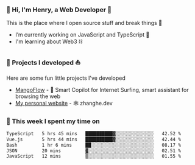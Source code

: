 <!-- [![Click to enter my website](https://github.com/zh30/zh30/assets/7930156/bb82b0df-3fb8-4136-8522-734cd2b27f6a)](https://blog.zhanghe.dev) -->

### 👋 Hi, I'm Henry, a Web Developer 🚀

This is the place where I open source stuff and break things :rofl:

- I’m currently working on JavaScript and TypeScript 🥢
- I'm learning about Web3 ⛓️

### 🔨 Projects I developed ⛵

Here are some fun little projects I've developed

- [MangoFlow](https://mangoflow.chat/) - 🥭 Smart Copilot for Internet Surfing, smart assistant for browsing the web
- [My personal website](https://zhanghe.dev) - 🕸️ zhanghe.dev

### 💪 This week I spent my time on

<!--START_SECTION:waka-->

```txt
TypeScript   5 hrs 45 mins   ██████████▓░░░░░░░░░░░░░░   42.52 %
Vue.js       5 hrs 44 mins   ██████████▓░░░░░░░░░░░░░░   42.44 %
Bash         1 hr 6 mins     ██░░░░░░░░░░░░░░░░░░░░░░░   08.17 %
JSON         20 mins         ▓░░░░░░░░░░░░░░░░░░░░░░░░   02.51 %
JavaScript   12 mins         ▒░░░░░░░░░░░░░░░░░░░░░░░░   01.55 %
```

<!--END_SECTION:waka-->
